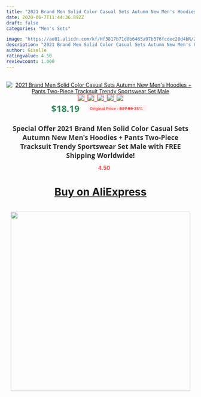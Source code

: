 ```yaml
---
title: "2021 Brand Men Solid Color Casual Sets Autumn New Men's Hoodies + Pants Two-Piece Tracksuit Trendy Sportswear Set Male"
date: 2020-06-7T11:44:36.892Z
draft: false
categories: "Men's Sets"

image: "https://ae01.alicdn.com/kf/Hf3817b71d0b6465a97b376fcdec20d4bR/2021-Brand-Men-Solid-Color-Casual-Sets-Autumn-New-Men-s-Hoodies-Pants-Two-Piece-Tracksuit.png_220x220.png"
description: "2021 Brand Men Solid Color Casual Sets Autumn New Men's Hoodies + Pants Two-Piece Tracksuit Trendy Sportswear Set Male"
author: Giselle
ratingvalue: 4.50
reviewcount: 1.000
---
```

<br>
<div style="text-align: center;">
<a href="https://s.click.aliexpress.com/e/_A7Csk9" target="_blank" rel="nofollow noopener noreferrer"><img alt="2021 Brand Men Solid Color Casual Sets Autumn New Men's Hoodies + Pants Two-Piece Tracksuit Trendy Sportswear Set Male" class="magnifier-image" src="https://ae01.alicdn.com/kf/Hf3817b71d0b6465a97b376fcdec20d4bR/2021-Brand-Men-Solid-Color-Casual-Sets-Autumn-New-Men-s-Hoodies-Pants-Two-Piece-Tracksuit.png_220x220.png_640x640.jpg">
<br>
<img style="border:1px solid salmon" src="https://ae01.alicdn.com/kf/Hf3817b71d0b6465a97b376fcdec20d4bR/2021-Brand-Men-Solid-Color-Casual-Sets-Autumn-New-Men-s-Hoodies-Pants-Two-Piece-Tracksuit.png_120x120.jpg">&nbsp;&nbsp;<img style="border:1px solid salmon" src="https://ae01.alicdn.com/kf/H8b48507b56284646887155c9f9e28119c/2021-Brand-Men-Solid-Color-Casual-Sets-Autumn-New-Men-s-Hoodies-Pants-Two-Piece-Tracksuit.png_120x120.jpg">&nbsp;&nbsp;<img style="border:1px solid salmon" src="https://ae01.alicdn.com/kf/Hec216b4008ec4b1f9dde4bd951a3ca4bU/2021-Brand-Men-Solid-Color-Casual-Sets-Autumn-New-Men-s-Hoodies-Pants-Two-Piece-Tracksuit.png_120x120.jpg">&nbsp;&nbsp;<img style="border:1px solid salmon" src="https://ae01.alicdn.com/kf/Hc2e7359f3eb14e73bb0e6671b82b3e18h/2021-Brand-Men-Solid-Color-Casual-Sets-Autumn-New-Men-s-Hoodies-Pants-Two-Piece-Tracksuit.png_120x120.jpg">&nbsp;&nbsp;<img style="border:1px solid salmon" src="https://ae01.alicdn.com/kf/H857864aa55b4461bbed5017d0097c767R/2021-Brand-Men-Solid-Color-Casual-Sets-Autumn-New-Men-s-Hoodies-Pants-Two-Piece-Tracksuit.png_120x120.jpg"></a></div><br0>
<div style="text-align: center;"><span style="background-color: white; border: 0px; box-sizing: border-box; color: seagreen; display: inline-block; font-family: &quot;open sans&quot; , &quot;arial&quot; , &quot;helvetica&quot; , sans-serif , &quot;heiti&quot;; font-size: 24px; font-stretch: inherit; font-weight: 700; line-height: inherit; margin: 0px 10px 0px 0px; padding: 0px; vertical-align: middle;">$18.19 </span>
<span style="background: rgb(255 , 241 , 241); border-radius: 3px; border: 0px; box-sizing: border-box; color: #ff4747; display: inline-block; font-family: inherit; font-size: 12px; font-stretch: inherit; font-style: inherit; font-variant: inherit; font-weight: 600; line-height: inherit; margin: 0px; padding: 2px 5px; transform: scale(0.9); vertical-align: middle;">Original Price : <b style="text-decoration: line-through;">$27.99 </b> 35%&nbsp;&nbsp;</span></div>
<h1 style="color: #333333; display: inline-block; font-family: &quot;open sans&quot; , &quot;arial&quot; , &quot;helvetica&quot; , sans-serif , &quot;heiti&quot;; font-size: 18px; font-stretch: inherit; font-weight: 700; text-align: center;">Special Offer 2021 Brand Men Solid Color Casual Sets Autumn New Men's Hoodies + Pants Two-Piece Tracksuit Trendy Sportswear Set Male with FREE Shipping Worldwide!</h1>
<div style="color: #ff4747; text-align: center;">
<img src="https://4.bp.blogspot.com/-M0ZcTcb-5uY/XleCXlxnR4I/AAAAAAAAAEc/OrjgMkXV1oMQFaCRZj5HQwOCBcu3w1FegCPcBGAYYCw/s1600/star.png" style="height: 15px;">&nbsp;<b>4.50</b></div>
<div class="button_cont" align="center"><a class="buynow_a" href="https://s.click.aliexpress.com/e/_A7Csk9" target="_blank" rel="nofollow noopener noreferrer"><H1>Buy on AliExpress</H1></a></div><br>
<div class="separator" style="clear: both; text-align: center;">
<img src="https://lh3.googleusercontent.com/-pTy5HemUv9M/XlePHvY0dAI/AAAAAAAAAE4/0nX5iRUoIWY8eMW9Dpxeirr157OZliDIgCLcBGAsYHQ/s1600/badge.gif" width="480">
</div>
